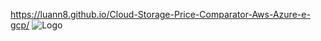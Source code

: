 https://luann8.github.io/Cloud-Storage-Price-Comparator-Aws-Azure-e-gcp/
            <img src="https://training.webasha.com/img/pass.png" alt="Logo">
